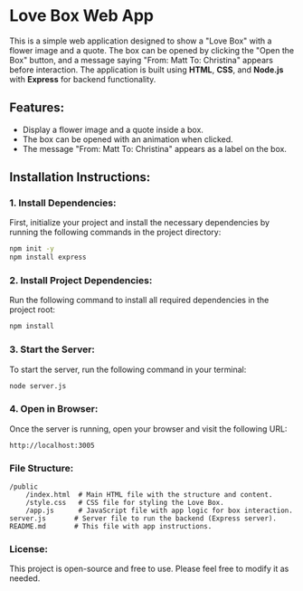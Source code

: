 # Love Box Web App

This is a simple web application designed to show a "Love Box" with a flower image and a quote. The box can be opened by clicking the "Open the Box" button, and a message saying "From: Matt To: Christina" appears before interaction. The application is built using **HTML**, **CSS**, and **Node.js** with **Express** for backend functionality.

## Features:
- Display a flower image and a quote inside a box.
- The box can be opened with an animation when clicked.
- The message "From: Matt To: Christina" appears as a label on the box.

## Installation Instructions:

### 1. Install Dependencies:

First, initialize your project and install the necessary dependencies by running the following commands in the project directory:

```bash
npm init -y
npm install express
```

### 2. Install Project Dependencies:

Run the following command to install all required dependencies in the project root:

```bash
npm install
```

### 3. Start the Server:

To start the server, run the following command in your terminal:

```bash
node server.js
```

### 4. Open in Browser:

Once the server is running, open your browser and visit the following URL:

```
http://localhost:3005
```

### File Structure:

```
/public
    /index.html  # Main HTML file with the structure and content.
    /style.css   # CSS file for styling the Love Box.
    /app.js      # JavaScript file with app logic for box interaction.
server.js       # Server file to run the backend (Express server).
README.md       # This file with app instructions.
```

### License:

This project is open-source and free to use. Please feel free to modify it as needed.

